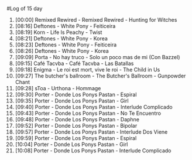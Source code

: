 #Log of 15 day

1. [00:00] Remixed Rewired - Remixed Rewired - Hunting for Witches
1. [08:16] Deftones - White Pony - Feiticeira
1. [08:19] Korn - Life Is Peachy - Twist
1. [08:21] Deftones - White Pony - Korea
1. [08:23] Deftones - White Pony - Feiticeira
1. [08:26] Deftones - White Pony - Korea
1. [09:09] Porta - No hay truco - Solo un poco mas de mi (Con Bazzel)
1. [09:15] Café Tacvba - Café Tacvba - Las Batallas
1. [09:18] Enigma - Le roi est mort, vive le roi - The Child in Us
1. [09:27] The butcher's ballroom - The Butcher's Ballroom - Gunpowder Chant
1. [09:28] sToa - Urthona - Hommage
1. [09:30] Porter - Donde Los Ponys Pastan - Espiral
1. [09:35] Porter - Donde Los Ponys Pastan - Girl
1. [09:40] Porter - Donde Los Ponys Pastan - Interlude Complicado
1. [09:43] Porter - Donde Los Ponys Pastan - No Te Encuentro
1. [09:48] Porter - Donde Los Ponys Pastan - Daphne
1. [09:52] Porter - Donde Los Ponys Pastan - Bipolar
1. [09:57] Porter - Donde Los Ponys Pastan - Interlude Dos Viene
1. [09:59] Porter - Donde Los Ponys Pastan - Espiral
1. [10:04] Porter - Donde Los Ponys Pastan - Girl
1. [10:08] Porter - Donde Los Ponys Pastan - Interlude Complicado
